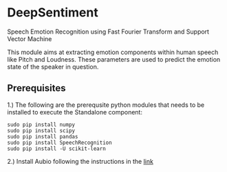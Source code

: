 # DeepSentiment
Speech Emotion Recognition using Fast Fourier Transform and Support Vector Machine

This module aims at extracting emotion components within human speech like Pitch and Loudness. These parameters are used to predict the emotion state of the speaker in question.

## Prerequisites
1.) The following are the prerequsite python modules that needs to be installed to execute the Standalone component:
```
sudo pip install numpy 
sudo pip install scipy
sudo pip install pandas
sudo pip install SpeechRecognition
sudo pip install -U scikit-learn
```
2.) Install Aubio following the instructions in the [ link ](http://aubio.org/)
